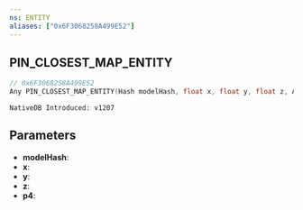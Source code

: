 ```yaml
---
ns: ENTITY
aliases: ["0x6F3068258A499E52"]
---
```

## PIN_CLOSEST_MAP_ENTITY

```c
// 0x6F3068258A499E52
Any PIN_CLOSEST_MAP_ENTITY(Hash modelHash, float x, float y, float z, Any p4);
```

```
NativeDB Introduced: v1207
```

## Parameters
* **modelHash**:
* **x**:
* **y**:
* **z**:
* **p4**:
